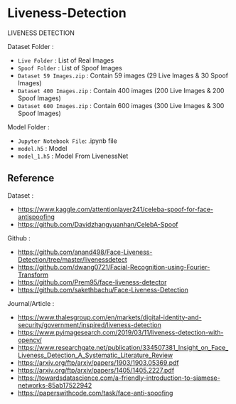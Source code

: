 # Liveness-Detection

LIVENESS DETECTION

Dataset Folder :
- `Live Folder` : List of Real Images
- `Spoof Folder` : List of Spoof Images
- `Dataset 59 Images.zip` : Contain 59 images (29 Live Images & 30 Spoof Images)
- `Dataset 400 Images.zip` : Contain 400 images (200 Live Images & 200 Spoof Images)
- `Dataset 600 Images.zip` : Contain 600 images (300 Live Images & 300 Spoof Images)

Model Folder :
- `Jupyter Notebook File`: .ipynb file 
- `model.h5` : Model 
- `model_1.h5` : Model From LivenessNet 

## Reference 
Dataset :
- https://www.kaggle.com/attentionlayer241/celeba-spoof-for-face-antispoofing
- https://github.com/Davidzhangyuanhan/CelebA-Spoof

Github :
- https://github.com/anand498/Face-Liveness-Detection/tree/master/livenessdetect
- https://github.com/dwang0721/Facial-Recognition-using-Fourier-Transform
- https://github.com/Prem95/face-liveness-detector
- https://github.com/sakethbachu/Face-Liveness-Detection

Journal/Article :
- https://www.thalesgroup.com/en/markets/digital-identity-and-security/government/inspired/liveness-detection
- https://www.pyimagesearch.com/2019/03/11/liveness-detection-with-opencv/
- https://www.researchgate.net/publication/334507381_Insight_on_Face_Liveness_Detection_A_Systematic_Literature_Review
- https://arxiv.org/ftp/arxiv/papers/1903/1903.05369.pdf
- https://arxiv.org/ftp/arxiv/papers/1405/1405.2227.pdf
- https://towardsdatascience.com/a-friendly-introduction-to-siamese-networks-85ab17522942
- https://paperswithcode.com/task/face-anti-spoofing
